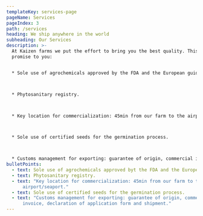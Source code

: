 ```yaml
---
templateKey: services-page
pageName: Services
pageIndex: 3
path: /services
heading: We ship anywhere in the world
subheading: Our Services
description: >-
  At Kaizen farms we put the effort to bring you the best quality. This is our
  promise to you:


  * Sole use of agrochemicals approved by the FDA and the European guidelines.



  * Phytosanitary registry.



  * Key location for commercialization: 45min from our farm to the airport/seaport.



  * Sole use of certified seeds for the germination process.



  * Customs management for exporting: guarantee of origin, commercial invoice, declaration of application form and shipment.
bulletPoints:
  - text: Sole use of agrochemicals approved byt the FDA and the European guidelines.
  - text: Phytosanitary registry.
  - text: "Key location for commercialization: 45min from our farm to the
      airport/seaport."
  - text: Sole use of certified seeds for the germination process.
  - text: "Customs management for exporting: guarantee of origin, commercial
      invoice, declaration of application form and shipment."
---
```

